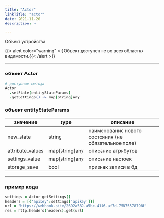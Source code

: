 ```yaml
---
title: "Actor"
linkTitle: "actor"
date: 2021-11-20
description: >

---
```


Объект устройства

{{< alert color="warning" >}}Объект доступен не во всех областях видимости.{{< /alert >}}

----------------

### объект Actor

```coffeescript
# доступные метода
Actor
  .setState(entityStateParams)
  .getSettings() -> map[string]any
```

### объект entityStateParams 

|  значение | type  | описание  |
|-----------|--|---------|
| new_state | string | наименование нового состояния (не обязательное поле) |
| attribute_values | map[string]any | описание атрибутов |
| settings_value | map[string]any | описание настоек |
| storage_save | bool | признак записи в бд |

----------------

### пример кода

```coffeescript
settings = Actor.getSettings()
headers = [{'apikey':settings['apikey']}]
url = 'https://webhook.site/2692a589-a5bc-4156-af7d-75875578798f'
res = http.headers(headers).get(url)
```
